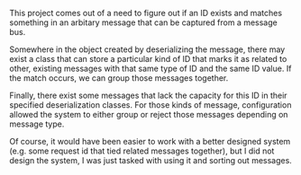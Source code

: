 This project comes out of a need to figure out if an ID exists and matches something in an arbitary message that can be captured from a message bus.

Somewhere in the object created by deserializing the message, there may exist a class that can store a particular kind of ID that marks it as related to other, existing messages with that same type of ID and the same ID value.  If the match occurs, we can group those messages together.

Finally, there exist some messages that lack the capacity for this ID in their specified deserialization classes.  For those kinds of message, configuration allowed the system to either group or reject those messages depending on message type.

Of course, it would have been easier to work with a better designed system (e.g. some request id that tied related messages together), but I did not design the system, I was just tasked with using it and sorting out messages.
